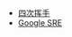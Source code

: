 - [四次挥手](https://www.neohope.com/2021/08/15/linux%E5%9B%9B%E6%AC%A1%E6%8C%A5%E6%89%8B%E6%BA%90%E7%A0%81%E5%88%86%E6%9E%90)
- [Google SRE](https://sre.google/books/)





